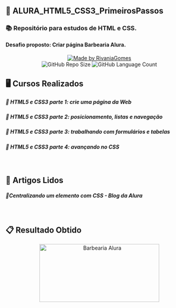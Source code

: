 ## 📃 ALURA_HTML5_CSS3_PrimeirosPassos

### 📚 Repositório para estudos de HTML e CSS.

#### Desafio proposto: Criar página Barbearia Alura.

<div align="center">
   
   <a href="https://github.com/RivaniaGomes">
      <img alt="Made by RivaniaGomes" src="https://img.shields.io/badge/made%20by-RivaniaGomes-purple">
   </a>
   <br>
   <img alt="GitHub Repo Size" src="https://img.shields.io/github/repo-size/RivaniaGomes/ALURA_HTML5_CSS3_PrimeirosPassos">
   <img alt="GitHub Language Count" src="https://img.shields.io/github/languages/count/RivaniaGomes/ALURA_HTML5_CSS3_PrimeirosPassos">
   <br>
</div>


## 🖥️ Cursos Realizados
##### 📌 HTML5 e CSS3 parte 1: crie uma página da Web
##### 📌 HTML5 e CSS3 parte 2: posicionamento, listas e navegação
##### 📌 HTML5 e CSS3 parte 3: trabalhando com formulários e tabelas
##### 📌 HTML5 e CSS3 parte 4: avançando no CSS

<br>

## 📑 Artigos Lidos
##### 📍Centralizando um elemento com CSS - Blog da Alura

<br>

## 📋 Resultado Obtido   
   
<div align="center">  
   <img alt="Barbearia Alura" title="#Barbearia Alura" src="https://github.com/RivaniaGomes/ALURA_HTML5_CSS3_PrimeirosPassos/blob/Rivania/images/2023-01-13%2010-48-18.gif" width="80%" height="20%" />
 </div> 
 
